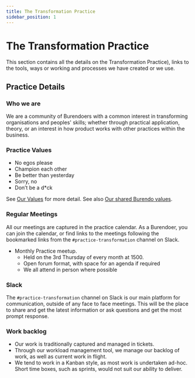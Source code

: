 ```yaml
---
title: The Transformation Practice
sidebar_position: 1
---
```

# The Transformation Practice

This section contains all the details on the Transformation Practice), links to the tools, ways or working and processes we have created or we use.

## Practice Details

### Who we are  

We are a community of Burendoers with a common interest in transforming organisations and peoples' skills; whether through practical application, theory, or an interest in how product works with other practices within the business.

### Practice Values

- No egos please
- Champion each other
- Be better than yesterday
- Sorry, no
- Don’t be a d*ck

See [Our Values](values.md) for more detail.
See also [Our shared Burendo values](https://www.burendo.com/burendo-values/).

### Regular Meetings  

All our meetings are captured in the practice calendar. As a Burendoer, you can join the calendar, or find links to the meetings following the bookmarked links from the `#practice-transformation` channel on Slack.

- Monthly Practice meetup.
  - Held on the 3rd Thursday of every month at 1500.
  - Open forum format, with space for an agenda if required
  - We all attend in person where possible


### Slack

The `#practice-transformation` channel on Slack is our main platform for communication, outside of any face to face meetings.  This will be the place to share and get the latest information or ask questions and get the most prompt response.

### Work backlog 

- Our work is traditionally captured and managed in tickets.  
- Through our workload management tool, we manage our backlog of work, as well as current work in flight.  
- We tend to work in a Kanban style, as most work is undertaken ad-hoc.  Short time boxes, such as sprints, would not suit our ability to deliver.
